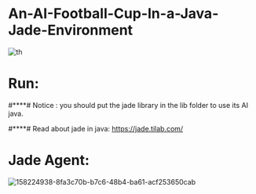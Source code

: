 # An-AI-Football-Cup-In-a-Java-Jade-Environment

![th](https://github.com/user-attachments/assets/91a4f1b9-570d-4f99-a9e5-0a33e2b79497)









# Run:











#****# Notice : you should put the jade library in the lib folder to use its AI java.

#****# Read about jade in java: https://jade.tilab.com/

# Jade Agent:


![158224938-8fa3c70b-b7c6-48b4-ba61-acf253650cab](https://github.com/user-attachments/assets/61bcdd0f-13cd-463c-9f83-55349a1e75bb)

